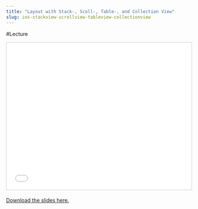 ```yaml
---
title: "Layout with Stack-, Scoll-, Table-, and Collection View"
slug: ios-stackview-scrollview-tableview-collectionview
---
```


#Lecture

<iframe src="//www.slideshare.net/slideshow/embed_code/key/r6gdx61OgUmFXa" width="100%" height="400" frameborder="0" marginwidth="0" marginheight="0" scrolling="no" style="border:1px solid #CCC; border-width:1px; margin-bottom:5px; max-width: 100%;" allowfullscreen> </iframe>

[Download the slides here.](https://s3.amazonaws.com/mgwu-misc/MS-17/Slides/Layout2.pdf)
